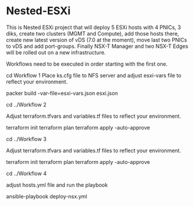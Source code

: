 # Nested-ESXi
This is Nested ESXi project that will deploy 5 ESXi hosts with 4 PNICs, 3 diks, create two clusters (MGMT and Compute), add those hosts there, create new latest version of vDS (7.0 at the moment), move last two PNICs to vDS and add port-groups. 
Finally NSX-T Manager and two NSX-T Edges will be rolled out on a new infrastructure.

Workflows need to be executed in order starting with the first one.

cd Workflow 1
Place ks.cfg file to NFS server and adjust esxi-vars file to reflect your environment.

packer build -var-file=esxi-vars.json esxi.json

cd ../Workflow 2

Adjust terraform.tfvars and variables.tf files to reflect your environment. 

terraform init
terraform plan
terraform apply -auto-approve

cd ../Workflow 3

Adjust terraform.tfvars and variables.tf files to reflect your environment. 

terraform init
terraform plan
terraform apply -auto-approve

cd ../Workflow 4

adjust hosts.yml file and run the playbook

ansible-playbook deploy-nsx.yml
